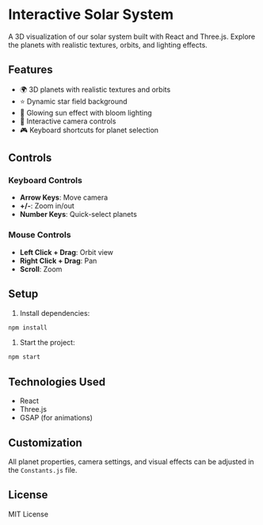 # Interactive Solar System

A 3D visualization of our solar system built with React and Three.js. Explore the planets with realistic textures, orbits, and lighting effects.

## Features

- 🌍 3D planets with realistic textures and orbits
- ⭐ Dynamic star field background
- 🌟 Glowing sun effect with bloom lighting
- 🎥 Interactive camera controls
- 🎮 Keyboard shortcuts for planet selection

## Controls

### Keyboard Controls

- **Arrow Keys**: Move camera
- **+/-**: Zoom in/out
- **Number Keys**: Quick-select planets

### Mouse Controls

- **Left Click + Drag**: Orbit view
- **Right Click + Drag**: Pan
- **Scroll**: Zoom

## Setup

1. Install dependencies:

```bash
npm install
```

1. Start the project:

```bash
npm start
```

## Technologies Used

- React
- Three.js
- GSAP (for animations)

## Customization

All planet properties, camera settings, and visual effects can be adjusted in the `Constants.js` file.

## License

MIT License
